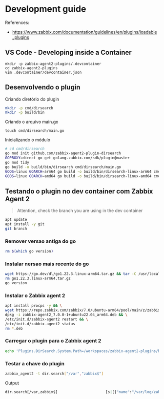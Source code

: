 # Development guide

References:
- https://www.zabbix.com/documentation/guidelines/en/plugins/loadable_plugins

## VS Code - Developing inside a Container

```
mkdir -p zabbix-agent2-plugins/.devcontainer
cd zabbix-agent2-plugins
vim .devcontainer/devcontainer.json
```

## Desenvolvendo o plugin

Criando diretório do plugin
```bash
mkdir -p cmd/dirsearch
mkdir -p build/bin
```

Criando o arquivo main.go

```
touch cmd/dirsearch/main.go
```

Inicializando o módulo

```bash
# cd cmd/dirsearch
go mod init github.com/zabbix-agent2-plugin-dirsearch
GOPROXY=direct go get golang.zabbix.com/sdk/plugin@master
go mod tidy
go build -o build/bin/dirsearch cmd/dirsearch/main.go
GOOS=linux GOARCH=arm64 go build -o build/bin/dirsearch-linux-arm64 cmd/dirsearch/main.go
GOOS=linux GOARCH=amd64 go build -o build/bin/dirsearch-linux-amd64 cmd/dirsearch/main.go
```

## Testando o plugin no dev container com Zabbix Agent 2

> Attention, check the branch you are using in the dev container

```bash
apt update
apt install -y git
git branch
```

### Remover versao antiga do go

```bash
rm $(which go version)
```

### Instalar nersao mais recente do go

```bash
wget https://go.dev/dl/go1.22.3.linux-arm64.tar.gz && tar -C /usr/local -xzf go1.22.3.linux-arm64.tar.gz && export PATH=$PATH:/usr/local/go/bin
rm go1.22.3.linux-arm64.tar.gz
go version
```

### Instalar o Zabbix agent 2

```bash
apt install procps -y && \
wget https://repo.zabbix.com/zabbix/7.0/ubuntu-arm64/pool/main/z/zabbix/zabbix-agent2_7.0.0-1%2Bubuntu22.04_arm64.deb && \
dpkg -i zabbix-agent2_7.0.0-1+ubuntu22.04_arm64.deb && \
/etc/init.d/zabbix-agent2 restart && \
/etc/init.d/zabbix-agent2 status
rm *.deb
```

### Carregar o plugin para o Zabbix agent 2

```bash
echo 'Plugins.DirSearch.System.Path=/workspaces/zabbix-agent2-plugins/build/bin/dirsearch-linux-arm64' > /etc/zabbix/zabbix_agent2.d/plugins.d/dirsearch.conf
```

### Testar a chave do plugin

```bash
zabbix_agent2 -t dir.search["/var","zabbix$"]
```

Output

```bash
dir.search[/var,zabbix$]                      [s|[{"name":"/var/log/zabbix"}]]
```